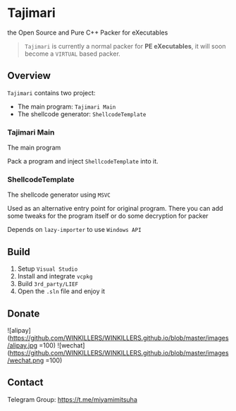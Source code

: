 # Tajimari

the Open Source and Pure C++ Packer for eXecutables

> `Tajimari` is currently a normal packer for **PE eXecutables**, it will soon become a `VIRTUAL` based packer.

## Overview

`Tajimari` contains two project: 
 - The main program: `Tajimari Main`
 - The shellcode generator: `ShellcodeTemplate`

### Tajimari Main

The main program

Pack a program and inject `ShellcodeTemplate` into it.

### ShellcodeTemplate

The shellcode generator using `MSVC`

Used as an alternative entry point for original program. There you can add some tweaks for the program itself or do some decryption for packer

Depends on `lazy-importer` to use `Windows API`

## Build

1. Setup `Visual Studio`
2. Install and integrate `vcpkg`
3. Build `3rd_party/LIEF`
3. Open the `.sln` file and enjoy it

## Donate 

![alipay](https://github.com/WINKILLERS/WINKILLERS.github.io/blob/master/images/alipay.jpg =100)
![wechat](https://github.com/WINKILLERS/WINKILLERS.github.io/blob/master/images/wechat.png =100)

## Contact

Telegram Group: https://t.me/miyamimitsuha
